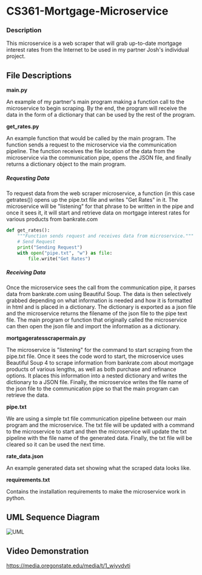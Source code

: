 # CS361-Mortgage-Microservice

### Description
This microservice is a web scraper that will grab up-to-date mortgage interest rates from the Internet to be used in my partner Josh's individual project.

## File Descriptions

**main.py**

An example of my partner's main program making a function call to the microservice to begin scraping.  By the end, the program will receive the data in the form of a dictionary that can be used by the rest of the program.

**get_rates.py**

An example function that would be called by the main program.  The function sends a request to the microservice via the communication pipeline.  The function receives the file location of the data from the microservice via the communication pipe, opens the JSON file, and finally returns a dictionary object to the main program.

##### Requesting Data

To request data from the web scraper microservice, a function (in this case getrates()) opens up the pipe.txt file and writes "Get Rates" in it.  The microservice will be "listening" for that phrase to be written in the pipe and once it sees it, it will start and retrieve data on mortgage interest rates for various products from bankrate.com

```python
def get_rates():
    """Function sends request and receives data from microservice."""
    # Send Request
    print("Sending Request")
    with open("pipe.txt", "w") as file:
        file.write("Get Rates")
```

##### Receiving Data

Once the microservice sees the call from the communication pipe, it parses data from bankrate.com using Beautiful Soup.  The data is then selectively grabbed depending on what information is needed and how it is formatted in html and is placed in a dictionary.  The dictionary is exported as a json file and the microservice returns the filename of the json file to the pipe text file.  The main program or function that originally called the microservice can then open the json file and import the information as a dictionary.

**mortgageratesscrapermain.py**

The microservice is "listening" for the command to start scraping from the pipe.txt file.  Once it sees the code word to start, the microservice uses Beautiful Soup 4 to scrape information from bankrate.com about mortgage products of various lengths, as well as both purchase and refinance options.  It places this information into a nested dictionary and writes the dictionary to a JSON file.  Finally, the microservice writes the file name of the json file to the communication pipe so that the main program can retrieve the data.

**pipe.txt**

We are using a simple txt file communication pipeline between our main program and the microservice.  The txt file will be updated with a command to the microservice to start and then the microservice will update the txt pipeline with the file name of the generated data.  Finally, the txt file will be cleared so it can be used the next time.

**rate_data.json**

An example generated data set showing what the scraped data looks like.

**requirements.txt**

Contains the installation requirements to make the microservice work in python.

## UML Sequence Diagram

![UML](https://user-images.githubusercontent.com/86209705/180905419-235890b8-3aba-45ed-91f1-b81a9b2c0d0b.PNG)

## Video Demonstration

https://media.oregonstate.edu/media/t/1_wiyvdvti
